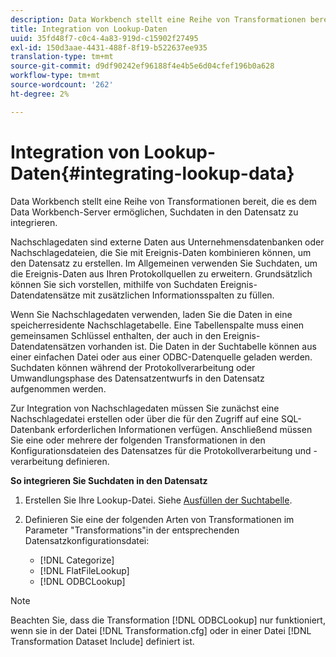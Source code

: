 ```yaml
---
description: Data Workbench stellt eine Reihe von Transformationen bereit, die es dem Data Workbench-Server ermöglichen, Suchdaten in den Datensatz zu integrieren.
title: Integration von Lookup-Daten
uuid: 35fd48f7-c0c4-4a83-919d-c15902f27495
exl-id: 150d3aae-4431-488f-8f19-b522637ee935
translation-type: tm+mt
source-git-commit: d9df90242ef96188f4e4b5e6d04cfef196b0a628
workflow-type: tm+mt
source-wordcount: '262'
ht-degree: 2%

---
```


# Integration von Lookup-Daten{#integrating-lookup-data}

Data Workbench stellt eine Reihe von Transformationen bereit, die es dem Data Workbench-Server ermöglichen, Suchdaten in den Datensatz zu integrieren.

Nachschlagedaten sind externe Daten aus Unternehmensdatenbanken oder Nachschlagedateien, die Sie mit Ereignis-Daten kombinieren können, um den Datensatz zu erstellen. Im Allgemeinen verwenden Sie Suchdaten, um die Ereignis-Daten aus Ihren Protokollquellen zu erweitern. Grundsätzlich können Sie sich vorstellen, mithilfe von Suchdaten Ereignis-Datendatensätze mit zusätzlichen Informationsspalten zu füllen.

Wenn Sie Nachschlagedaten verwenden, laden Sie die Daten in eine speicherresidente Nachschlagetabelle. Eine Tabellenspalte muss einen gemeinsamen Schlüssel enthalten, der auch in den Ereignis-Datendatensätzen vorhanden ist. Die Daten in der Suchtabelle können aus einer einfachen Datei oder aus einer ODBC-Datenquelle geladen werden. Suchdaten können während der Protokollverarbeitung oder Umwandlungsphase des Datensatzentwurfs in den Datensatz aufgenommen werden.

Zur Integration von Nachschlagedaten müssen Sie zunächst eine Nachschlagedatei erstellen oder über die für den Zugriff auf eine SQL-Datenbank erforderlichen Informationen verfügen. Anschließend müssen Sie eine oder mehrere der folgenden Transformationen in den Konfigurationsdateien des Datensatzes für die Protokollverarbeitung und -verarbeitung definieren.

**So integrieren Sie Suchdaten in den Datensatz**

1. Erstellen Sie Ihre Lookup-Datei. Siehe [Ausfüllen der Suchtabelle](../../../../home/c-dataset-const-proc/c-data-trans/c-int-lookup-data/c-pop-lookup-table.md#concept-dd761338731a40e0997c33dfdabdcdf8).
1. Definieren Sie eine der folgenden Arten von Transformationen im Parameter &quot;Transformations&quot;in der entsprechenden Datensatzkonfigurationsdatei:

   * [!DNL Categorize]
   * [!DNL FlatFileLookup]
   * [!DNL ODBCLookup]

>[!NOTE]
>
>Beachten Sie, dass die Transformation [!DNL ODBCLookup] nur funktioniert, wenn sie in der Datei [!DNL Transformation.cfg] oder in einer Datei [!DNL Transformation Dataset Include] definiert ist.
